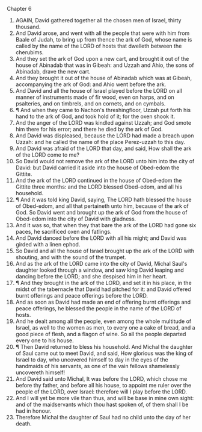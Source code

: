 

Chapter 6

1. AGAIN, David gathered together all the chosen men of Israel, thirty thousand.
2. And David arose, and went with all the people that were with him from Baale of Judah, to bring up from thence the ark of God, whose name is called by the name of the LORD of hosts that dwelleth between the cherubims.
3. And they set the ark of God upon a new cart, and brought it out of the house of Abinadab that was in Gibeah: and Uzzah and Ahio, the sons of Abinadab, drave the new cart.
4. And they brought it out of the house of Abinadab which was at Gibeah, accompanying the ark of God: and Ahio went before the ark.
5. And David and all the house of Israel played before the LORD on all manner of instruments made of fir wood, even on harps, and on psalteries, and on timbrels, and on cornets, and on cymbals.
6. ¶ And when they came to Nachon's threshingfloor, Uzzah put forth his hand to the ark of God, and took hold of it; for the oxen shook it.
7. And the anger of the LORD was kindled against Uzzah; and God smote him there for his error; and there he died by the ark of God.
8. And David was displeased, because the LORD had made a breach upon Uzzah: and he called the name of the place Perez-uzzah to this day.
9. And David was afraid of the LORD that day, and said, How shall the ark of the LORD come to me?
10. So David would not remove the ark of the LORD unto him into the city of David: but David carried it aside into the house of Obed-edom the Gittite.
11. And the ark of the LORD continued in the house of Obed-edom the Gittite three months: and the LORD blessed Obed-edom, and all his household.
12. ¶ And it was told king David, saying, The LORD hath blessed the house of Obed-edom, and all that pertaineth unto him, because of the ark of God.  So David went and brought up the ark of God from the house of Obed-edom into the city of David with gladness.
13. And it was so, that when they that bare the ark of the LORD had gone six paces, he sacrificed oxen and fatlings.
14. And David danced before the LORD with all his might; and David was girded with a linen ephod.
15. So David and all the house of Israel brought up the ark of the LORD with shouting, and with the sound of the trumpet.
16. And as the ark of the LORD came into the city of David, Michal Saul's daughter looked through a window, and saw king David leaping and dancing before the LORD; and she despised him in her heart.
17. ¶ And they brought in the ark of the LORD, and set it in his place, in the midst of the tabernacle that David had pitched for it: and David offered burnt offerings and peace offerings before the LORD.
18. And as soon as David had made an end of offering burnt offerings and peace offerings, he blessed the people in the name of the LORD of hosts.
19. And he dealt among all the people, even among the whole multitude of Israel, as well to the women as men, to every one a cake of bread, and a good piece of flesh, and a flagon of wine.  So all the people departed every one to his house.
20. ¶ Then David returned to bless his household.  And Michal the daughter of Saul came out to meet David, and said, How glorious was the king of Israel to day, who uncovered himself to day in the eyes of the handmaids of his servants, as one of the vain fellows shamelessly uncovereth himself!
21. And David said unto Michal, It was before the LORD, which chose me before thy father, and before all his house, to appoint me ruler over the people of the LORD, over Israel: therefore will I play before the LORD.
22. And I will yet be more vile than thus, and will be base in mine own sight: and of the maidservants which thou hast spoken of, of them shall I be had in honour.
23. Therefore Michal the daughter of Saul had no child unto the day of her death.

